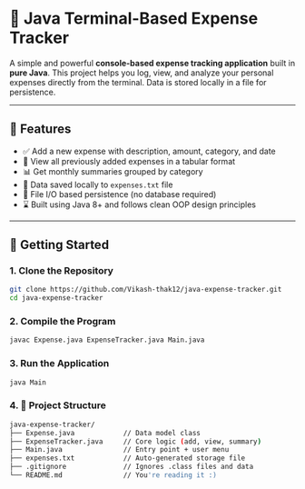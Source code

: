 # 💸 Java Terminal-Based Expense Tracker

A simple and powerful **console-based expense tracking application** built in **pure Java**. This project helps you log, view, and analyze your personal expenses directly from the terminal. Data is stored locally in a file for persistence.

---

## 📌 Features

- ✅ Add a new expense with description, amount, category, and date
- 📄 View all previously added expenses in a tabular format
- 📊 Get monthly summaries grouped by category
- 💾 Data saved locally to `expenses.txt` file
- 📂 File I/O based persistence (no database required)
- ⌛ Built using Java 8+ and follows clean OOP design principles

---

## 🚀 Getting Started

### 1. **Clone the Repository**
```bash
git clone https://github.com/Vikash-thak12/java-expense-tracker.git
cd java-expense-tracker
```

### 2. **Compile the Program**
```bash
javac Expense.java ExpenseTracker.java Main.java
```

### 3. **Run the Application**
```bash
java Main
```

### 4. **🧱 Project Structure**
```bash
java-expense-tracker/
├── Expense.java            // Data model class
├── ExpenseTracker.java     // Core logic (add, view, summary)
├── Main.java               // Entry point + user menu
├── expenses.txt            // Auto-generated storage file
├── .gitignore              // Ignores .class files and data
└── README.md               // You're reading it :)
```

